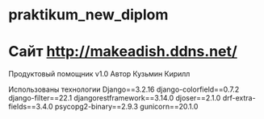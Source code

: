 # praktikum_new_diplom
# Сайт http://makeadish.ddns.net/

Продуктовый помощник v1.0
Автор Кузьмин Кирилл

Использованы технологии 
Django==3.2.16
django-colorfield==0.7.2
django-filter==22.1
djangorestframework==3.14.0
djoser==2.1.0
drf-extra-fields==3.4.0
psycopg2-binary==2.9.3
gunicorn==20.1.0